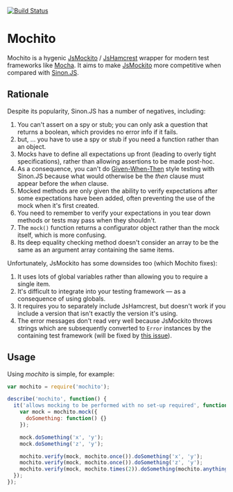 [![Build Status](https://travis-ci.org/dchambers/mochito.png)](https://travis-ci.org/dchambers/mochito)

# Mochito

Mochito is a hygenic [JsMockito](http://jsmockito.org/) / [JsHamcrest](http://danielmartins.ninja/jshamcrest/) wrapper for modern test frameworks like [Mocha](http://mochajs.org/). It aims to make [JsMockito](http://jsmockito.org/) more competitive when compared with [Sinon.JS](http://sinonjs.org/).


## Rationale

Despite its popularity, Sinon.JS has a number of negatives, including:

  1. You can't assert on a spy or stub; you can only ask a question that returns
     a boolean, which provides no error info if it fails.
  2. but, ... you have to use a spy or stub if you need a function rather
     than an object.
  3. Mocks have to define all expectations up front (leading to overly tight
     specifications), rather than allowing assertions to be made post-hoc.
  4. As a consequence, you can't do
     [Given-When-Then](https://en.wikipedia.org/wiki/Given-When-Then) style
     testing with Sinon.JS because what would otherwise be the _then_ clause
     must appear before the _when_ clause.
  5. Mocked methods are only given the ability to verify expectations after some
     expectations have been added, often preventing the use of the mock when
     it's first created.
  6. You need to remember to verify your expectations in you tear down methods
     or tests may pass when they shouldn't.
  6. The `mock()` function returns a configurator object rather than the mock
     itself, which is more confusing.
  7. Its deep equality checking method doesn't consider an array to be
     the same as an argument array containing the same items.

Unfortunately, JsMockito has some downsides too (which Mochito fixes):

  1. It uses lots of global variables rather than allowing you to require a
     single item.
  2. It's difficult to integrate into your testing framework &mdash; as a
     consequence of using globals.
  3. It requires you to separately include JsHamcrest, but doesn't work
     if you include a version that isn't exactly the version it's using.
  4. The error messages don't read very well because JsMockito throws strings
     which are subsequently converted to `Error` instances by the containing
     test framework (will be fixed by
     [this issue](https://github.com/cleishm/jsmockito/issues/38)).


## Usage

Using _mochito_ is simple, for example:

```js
var mochito = require('mochito');

describe('mochito', function() {
  it('allows mocking to be performed with no set-up required', function() {
    var mock = mochito.mock({
      doSomething: function() {}
    });

    mock.doSomething('x', 'y');
    mock.doSomething('z', 'y');

    mochito.verify(mock, mochito.once()).doSomething('x', 'y');
    mochito.verify(mock, mochito.once()).doSomething('z', 'y');
    mochito.verify(mock, mochito.times(2)).doSomething(mochito.anything(), 'y');
  });
});
```
